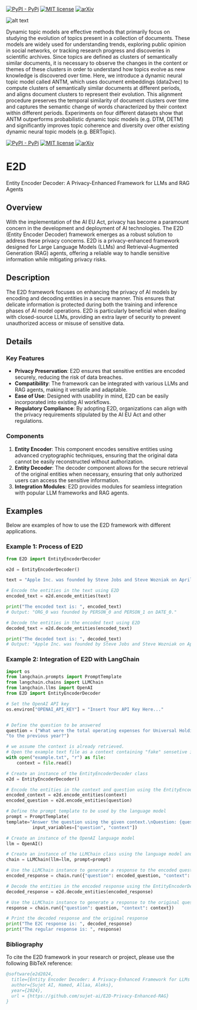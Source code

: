 [![PyPI - PyPi](https://img.shields.io/pypi/v/antm)](https://pypi.org/project/antm/)
[![MIT license](https://img.shields.io/badge/License-MIT-blue.svg)](https://hamedrahimi.fr)
[![arXiv](https://img.shields.io/badge/arXiv-2302.01501-<COLOR>.svg)](https://arxiv.org/abs/2302.01501)


![alt text](https://github.com/hamedR96/ANTM/blob/main/diagram_Twitter.png?raw=true)

 Dynamic topic models are effective methods that primarily focus on studying the evolution of topics present in a collection of documents. These models are widely used for understanding trends, exploring public opinion in social networks, or tracking research progress and discoveries in scientific archives. Since topics are defined as clusters of semantically similar documents, it is necessary to observe the changes in the content or themes of these clusters in order to understand how topics evolve as new knowledge is discovered over time. Here, we introduce a dynamic neural topic model called ANTM, which uses document embeddings (data2vec) to compute clusters of semantically similar documents at different periods, and aligns document clusters to represent their evolution. This alignment procedure preserves the temporal similarity of document clusters over time and captures the semantic change of words characterized by their context within different periods. Experiments on four different datasets show that ANTM outperforms probabilistic dynamic topic models (e.g. DTM, DETM) and significantly improves topic coherence and diversity over other existing dynamic neural topic models (e.g. BERTopic).


[![PyPI - PyPi](https://img.shields.io/pypi/v/antm)](https://pypi.org/project/antm/)
[![MIT license](https://img.shields.io/badge/License-MIT-blue.svg)](https://hamedrahimi.fr)
[![arXiv](https://img.shields.io/badge/arXiv-2302.01501-<COLOR>.svg)](https://arxiv.org/abs/2302.01501)

# E2D
 Entity Encoder Decoder: A Privacy-Enhanced Framework for LLMs and RAG Agents

## Overview

With the implementation of the AI EU Act, privacy has become a paramount concern in the development and deployment of AI technologies. The E2D (Entity Encoder Decoder) framework emerges as a robust solution to address these privacy concerns. E2D is a privacy-enhanced framework designed for Large Language Models (LLMs) and Retrieval-Augmented Generation (RAG) agents, offering a reliable way to handle sensitive information while mitigating privacy risks.

## Description

The E2D framework focuses on enhancing the privacy of AI models by encoding and decoding entities in a secure manner. This ensures that delicate information is protected during both the training and inference phases of AI model operations. E2D is particularly beneficial when dealing with closed-source LLMs, providing an extra layer of security to prevent unauthorized access or misuse of sensitive data.

## Details

### Key Features

- **Privacy Preservation**: E2D ensures that sensitive entities are encoded securely, reducing the risk of data breaches.
- **Compatibility**: The framework can be integrated with various LLMs and RAG agents, making it versatile and adaptable.
- **Ease of Use**: Designed with usability in mind, E2D can be easily incorporated into existing AI workflows.
- **Regulatory Compliance**: By adopting E2D, organizations can align with the privacy requirements stipulated by the AI EU Act and other regulations.

### Components

1. **Entity Encoder**: This component encodes sensitive entities using advanced cryptographic techniques, ensuring that the original data cannot be easily reconstructed without authorization.
2. **Entity Decoder**: The decoder component allows for the secure retrieval of the original entities when necessary, ensuring that only authorized users can access the sensitive information.
3. **Integration Modules**: E2D provides modules for seamless integration with popular LLM frameworks and RAG agents.

## Examples

Below are examples of how to use the E2D framework with different applications.

### Example 1: Process of E2D

```python
from E2D import EntityEncoderDecoder

e2d = EntityEncoderDecoder()

text = "Apple Inc. was founded by Steve Jobs and Steve Wozniak on April 1, 1976."

# Encode the entities in the text using E2D
encoded_text = e2d.encode_entities(text)

print("The encoded text is: ", encoded_text)
# Output: "ORG_0 was founded by PERSON_0 and PERSON_1 on DATE_0."

# Decode the entities in the encoded text using E2D
decoded_text = e2d.decode_entities(encoded_text)

print("The decoded text is: ", decoded_text)
# Output: "Apple Inc. was founded by Steve Jobs and Steve Wozniak on April 1, 1976."
```

### Example 2: Integration of E2D with LangChain
```python
import os
from langchain.prompts import PromptTemplate
from langchain.chains import LLMChain
from langchain.llms import OpenAI
from E2D import EntityEncoderDecoder

# Set the OpenAI API key
os.environ["OPENAI_API_KEY"] = "Insert Your API Key Here..."


# Define the question to be answered
question = ("What were the total operating expenses for Universal Holdings Ltd. in 2023 and how did they compare "
"to the previous year?")

# we assume the context is already retrieved.
# Open the example text file as a context containing "fake" sensetive information and read its contents
with open("example.txt", "r") as file:
    context = file.read()

# Create an instance of the EntityEncoderDecoder class
e2d = EntityEncoderDecoder()

# Encode the entities in the context and question using the EntityEncoderDecoder instance
encoded_context = e2d.encode_entities(context)
encoded_question = e2d.encode_entities(question)

# Define the prompt template to be used by the language model
prompt = PromptTemplate(
template="Answer the question using the given context.\nQuestion: {question}\nContext: {context}\nAnswer:",
          input_variables=["question", "context"])

# Create an instance of the OpenAI language model
llm = OpenAI()

# Create an instance of the LLMChain class using the language model and prompt template
chain = LLMChain(llm=llm, prompt=prompt)

# Use the LLMChain instance to generate a response to the encoded question and context
encoded_response = chain.run({"question": encoded_question, "context": encoded_context})

# Decode the entities in the encoded response using the EntityEncoderDecoder instance
decoded_response = e2d.decode_entities(encoded_response)

# Use the LLMChain instance to generate a response to the original question and context
response = chain.run({"question": question, "context": context})

# Print the decoded response and the original response
print("The E2C response is: ", decoded_response)
print("The regular response is: ", response)
```

### Bibliography

To cite the E2D framework in your research or project, please use the following BibTeX reference:

```bibtex
@software{e2d2024,
  title={Entity Encoder Decoder: A Privacy-Enhanced Framework for LLMs and RAG Agents},
  author={Sujet AI, Hamed, Allaa, Aleks},
  year={2024},
  url = {https://github.com/sujet-ai/E2D-Privacy-Enhanced-RAG}
}
```
